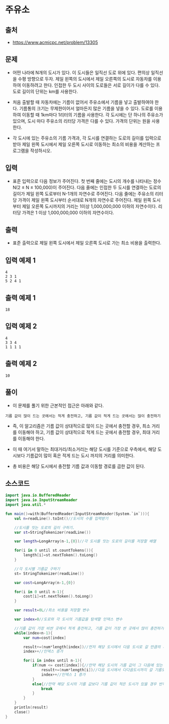 # 주유소

## 출처

* https://www.acmicpc.net/problem/13305

## 문제

* 어떤 나라에 N개의 도시가 있다. 이 도시들은 일직선 도로 위에 있다. 편의상 일직선을 수평 방향으로 두자. 제일 왼쪽의 도시에서 제일 오른쪽의 도시로 자동차를 이용하여 이동하려고 한다. 인접한 두 도시 사이의 도로들은 서로 길이가 다를 수 있다. 도로 길이의 단위는 km를 사용한다.

* 처음 출발할 때 자동차에는 기름이 없어서 주유소에서 기름을 넣고 출발하여야 한다. 기름통의 크기는 무제한이어서 얼마든지 많은 기름을 넣을 수 있다. 도로를 이용하여 이동할 때 1km마다 1리터의 기름을 사용한다. 각 도시에는 단 하나의 주유소가 있으며, 도시 마다 주유소의 리터당 가격은 다를 수 있다. 가격의 단위는 원을 사용한다.

* 각 도시에 있는 주유소의 기름 가격과, 각 도시를 연결하는 도로의 길이를 입력으로 받아 제일 왼쪽 도시에서 제일 오른쪽 도시로 이동하는 최소의 비용을 계산하는 프로그램을 작성하시오.

## 입력

* 표준 입력으로 다음 정보가 주어진다. 첫 번째 줄에는 도시의 개수를 나타내는 정수 N(2 ≤ N ≤ 100,000)이 주어진다. 다음 줄에는 인접한 두 도시를 연결하는 도로의 길이가 제일 왼쪽 도로부터 N-1개의 자연수로 주어진다. 다음 줄에는 주유소의 리터당 가격이 제일 왼쪽 도시부터 순서대로 N개의 자연수로 주어진다. 제일 왼쪽 도시부터 제일 오른쪽 도시까지의 거리는 1이상 1,000,000,000 이하의 자연수이다. 리터당 가격은 1 이상 1,000,000,000 이하의 자연수이다. 

## 출력

* 표준 출력으로 제일 왼쪽 도시에서 제일 오른쪽 도시로 가는 최소 비용을 출력한다. 

## 입력 예제 1

```
4
2 3 1
5 2 4 1
```

## 출력 예제 1

```
18
```

## 입력 예제 2

```
4
3 3 4
1 1 1 1
```

## 출력 예제 2

```
10
```

## 풀이

* 이 문제를 풀기 위한 근본적인 접근은 아래와 같다.

```기름 값이 많이 드는 곳에서는 적게 충전하고, 기름 값이 적게 드는 곳에서는 많이 충전하기```

* 즉, 이 알고리즘은 기름 값이 상대적으로 많이 드는 곳에서 충전할 경우, 최소 거리를 이동해야 하고, 기름 값이 상대적으로 적게 드는 곳에서 충전할 경우, 최대 거리를 이동해야 한다.

* 이 때 여기서 말하는 최대거리/최소거리는 해당 도시를 기준으로 우측에서, 해당 도시보다 기름값이 많이 혹은 적게 드는 도시 까지의 거리를 의미한다.

* 총 비용은 해당 도시에서 충전할 기름 값과 이동할 경로를 곱한 값이 된다.

## 소스코드

```kotlin
import java.io.BufferedReader
import java.io.InputStreamReader
import java.util.*

fun main()=with(BufferedReader(InputStreamReader(System.`in`))){
    val n=readLine().toInt()//도시의 수를 입력받기

    //도시를 잇는 도로의 길이 구하기.
    var st=StringTokenizer(readLine())

    var length=LongArray(n-1,{0})//각 도시를 잇는 도로의 길이를 저장할 배열

    for(i in 0 until st.countTokens()){
        length[i]=st.nextToken().toLong()
    }

    //각 도시별 기름값 구하기
    st= StringTokenizer(readLine())

    var cost=LongArray(n-1,{0})

    for(i in 0 until n-1){
        cost[i]=st.nextToken().toLong()
    }

    var result=0L//최소 비용을 저장할 변수

    var index=0//도로와 각 도시의 기름값을 탐색할 인덱스 변수

    //기름 값이 가장 비싼 곳에서 적게 충전하고, 기름 값이 가장 싼 곳에서 많이 충전하기
    while(index<n-1){
        var num=cost[index]

        result+=(num*length[index])//먼저 해당 도시에서 다음 도시로 갈 만큼의 기름을 충전
        index++//인덱스 증가

        for(i in index until n-1){
            if(num <= cost[index]){//만약 해당 도시의 기름 값이 그 다음에 있는 도시의 기름값보다 작은 경우
                result+=(num*length[i])//다음 도시에서 다다음도시까지 갈 기름도 해당 도시에서 채우기
                index++//인덱스 1 증가
            }
            else{//만약 해당 도시의 기름 값보다 기름 값이 적은 도시가 있을 경우 반복문 탈출
                break
            }
        }
    }
    println(result)
    close()
}
```

